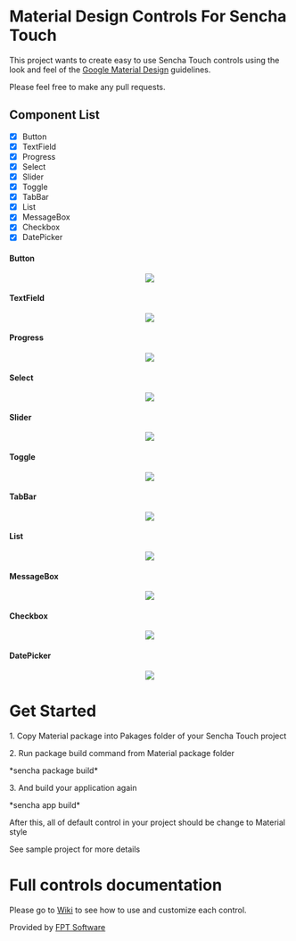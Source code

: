# Material Design Controls For Sencha Touch

This project wants to create easy to use Sencha Touch controls using the look and feel of the [Google Material Design](http://www.google.com/design/spec/material-design/introduction.html) guidelines.

Please feel free to make any pull requests.

Component List
-----
- [x] Button
- [x] TextField
- [x] Progress
- [x] Select
- [x] Slider
- [x] Toggle
- [x] TabBar
- [x] List
- [x] MessageBox
- [x] Checkbox
- [x] DatePicker

#### Button
<p align="center">
<img style="-webkit-user-select: none;" src="https://github.com/fpt-software/Material-Controls-for-Sencha-Touch/blob/master/Images/Button.gif">
</p>

#### TextField
<p align="center">
<img style="-webkit-user-select: none;" src="https://github.com/fpt-software/Material-Controls-for-Sencha-Touch/blob/master/Images/TextField.gif">
</p>

#### Progress
<p align="center">
<img style="-webkit-user-select: none;" src="https://github.com/fpt-software/Material-Controls-for-Sencha-Touch/blob/master/Images/Progress.gif">
</p>

#### Select
<p align="center">
<img style="-webkit-user-select: none;" src="https://github.com/fpt-software/Material-Controls-for-Sencha-Touch/blob/master/Images/Select.gif">
</p>

#### Slider
<p align="center">
<img style="-webkit-user-select: none;" src="https://github.com/fpt-software/Material-Controls-for-Sencha-Touch/blob/master/Images/Slider.gif">
</p>

#### Toggle
<p align="center">
<img style="-webkit-user-select: none;" src="https://github.com/fpt-software/Material-Controls-for-Sencha-Touch/blob/master/Images/Toggle.gif">
</p>

#### TabBar
<p align="center">
<img style="-webkit-user-select: none;" src="https://github.com/fpt-software/Material-Controls-for-Sencha-Touch/blob/master/Images/Tab.gif">
</p>

#### List
<p align="center">
<img style="-webkit-user-select: none;" src="https://github.com/fpt-software/Material-Controls-for-Sencha-Touch/blob/master/Images/List.gif">
</p>

#### MessageBox
<p align="center">
<img style="-webkit-user-select: none;" src="https://github.com/fpt-software/Material-Controls-for-Sencha-Touch/blob/master/Images/Messagebox.gif">
</p>

#### Checkbox
<p align="center">
<img style="-webkit-user-select: none;" src="https://github.com/fpt-software/Material-Controls-for-Sencha-Touch/blob/master/Images/Checkbox.gif">
</p>

#### DatePicker
<p align="center">
<img style="-webkit-user-select: none;" src="https://github.com/fpt-software/Material-Controls-for-Sencha-Touch/blob/master/Images/DatePicker.gif">
</p>

# Get Started
<p>1. Copy Material package into Pakages folder of your Sencha Touch project</p>
<p>2. Run package build command from Material package folder</p>
<p>*sencha package build*</p>
<p>3. And build your application again</p>
<p>*sencha app build*</p>
<p>After this, all of default control in your project should be change to Material style</p>
<p>See sample project for more details</p>

# Full controls documentation
Please go to [Wiki](https://github.com/fpt-software/Material-Controls-for-Sencha-Touch/wiki) to see how to use and customize each control.

Provided by [FPT Software](http://www.fpt-software.com/)
